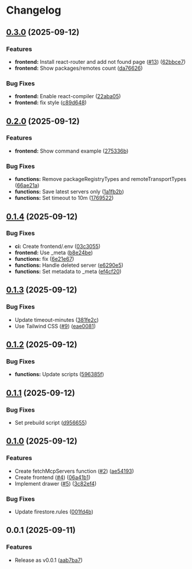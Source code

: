 # Changelog

## [0.3.0](https://github.com/koki-develop/mcp-search/compare/v0.2.0...v0.3.0) (2025-09-12)


### Features

* **frontend:** Install react-router and add not found page ([#13](https://github.com/koki-develop/mcp-search/issues/13)) ([62bbce7](https://github.com/koki-develop/mcp-search/commit/62bbce71825dc3774ac62f779e862aff6c340d36))
* **frontend:** Show packages/remotes count ([da76626](https://github.com/koki-develop/mcp-search/commit/da7662604a88335270e7693aacdc99cc166e3153))


### Bug Fixes

* **frontend:** Enable react-compiler ([22aba05](https://github.com/koki-develop/mcp-search/commit/22aba05daaf1935a0fc04bbc9ce999391f8a21ef))
* **frontend:** fix style ([c89d648](https://github.com/koki-develop/mcp-search/commit/c89d648bef96620540bdd4c725d86c2ed07820b4))

## [0.2.0](https://github.com/koki-develop/mcp-search/compare/v0.1.4...v0.2.0) (2025-09-12)


### Features

* **frontend:** Show command example ([275336b](https://github.com/koki-develop/mcp-search/commit/275336b544d66b6d84f61890013887f2e51b1dc7))


### Bug Fixes

* **functions:** Remove packageRegistryTypes and remoteTransportTypes ([66ae21a](https://github.com/koki-develop/mcp-search/commit/66ae21a12e8397b32404c794faf5800a8f32e9f2))
* **functions:** Save latest servers only ([1a1fb2b](https://github.com/koki-develop/mcp-search/commit/1a1fb2b065748e4450c46e6989a7bd80e107792e))
* **functions:** Set timeout to 10m ([1769522](https://github.com/koki-develop/mcp-search/commit/176952292941bb8033c2a16ac4df2265a1c69810))

## [0.1.4](https://github.com/koki-develop/mcp-search/compare/v0.1.3...v0.1.4) (2025-09-12)


### Bug Fixes

* **ci:** Create frontend/.env ([03c3055](https://github.com/koki-develop/mcp-search/commit/03c3055fc33588350e1c5d42c13c8f85ba762e72))
* **frontend:** Use _meta ([b8e24be](https://github.com/koki-develop/mcp-search/commit/b8e24bef15f6cdf6bfb72321882b435854e44666))
* **functions:** fix ([6e21e67](https://github.com/koki-develop/mcp-search/commit/6e21e6782d08aeaf3e7e2124ffd09cfc3a3cbb67))
* **functions:** Handle deleted server ([e6290e5](https://github.com/koki-develop/mcp-search/commit/e6290e56c3ef7f38a49aa43acf54d1d1f8f34c51))
* **functions:** Set metadata to _meta ([ef4cf20](https://github.com/koki-develop/mcp-search/commit/ef4cf200c370140cb6bdfacc334182a63df520ff))

## [0.1.3](https://github.com/koki-develop/mcp-search/compare/v0.1.2...v0.1.3) (2025-09-12)


### Bug Fixes

* Update timeout-minutes ([381fe2c](https://github.com/koki-develop/mcp-search/commit/381fe2ccbc655636d0fcf542dde0159213f21274))
* Use Tailwind CSS ([#9](https://github.com/koki-develop/mcp-search/issues/9)) ([eae0081](https://github.com/koki-develop/mcp-search/commit/eae008179720e7e8e8754bfbb7991ae842b45dc5))

## [0.1.2](https://github.com/koki-develop/mcp-search/compare/v0.1.1...v0.1.2) (2025-09-12)


### Bug Fixes

* **functions:** Update scripts ([596385f](https://github.com/koki-develop/mcp-search/commit/596385fe4ad3fe91ad7c3bd9f8876888ea3d8e83))

## [0.1.1](https://github.com/koki-develop/mcp-search/compare/v0.1.0...v0.1.1) (2025-09-12)


### Bug Fixes

* Set prebuild script ([d956655](https://github.com/koki-develop/mcp-search/commit/d9566558e7cbe68d6d428e736ca9d4905dcf3605))

## [0.1.0](https://github.com/koki-develop/mcp-search/compare/v0.0.1...v0.1.0) (2025-09-12)


### Features

* Create fetchMcpServers function ([#2](https://github.com/koki-develop/mcp-search/issues/2)) ([ae54193](https://github.com/koki-develop/mcp-search/commit/ae54193531f1cfae9667fdfee6575d4a8859f716))
* Create frontend ([#4](https://github.com/koki-develop/mcp-search/issues/4)) ([06a41b1](https://github.com/koki-develop/mcp-search/commit/06a41b11d7fcdfabb3a66b41cc44070dba4234eb))
* Implement drawer ([#5](https://github.com/koki-develop/mcp-search/issues/5)) ([3c82ef4](https://github.com/koki-develop/mcp-search/commit/3c82ef429a1ea0624d4e6310048ad91fe908ce66))


### Bug Fixes

* Update firestore.rules ([001fd4b](https://github.com/koki-develop/mcp-search/commit/001fd4b31db9ab7c71f9b21f9c003371c12ad927))

## 0.0.1 (2025-09-11)


### Features

* Release as v0.0.1 ([aab7ba7](https://github.com/koki-develop/mcp-search/commit/aab7ba70f6a27eadc1b0ac0bc22148f0576e3f72))
